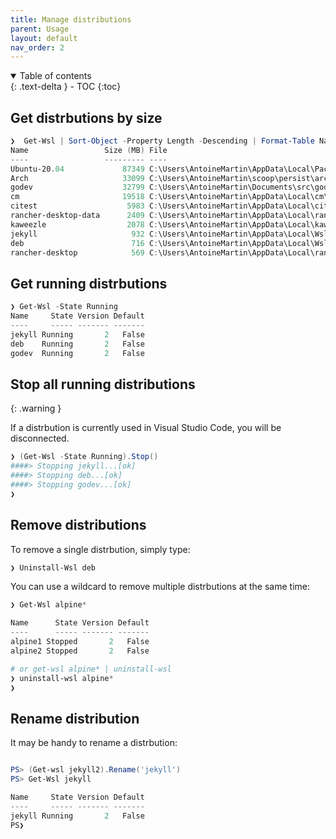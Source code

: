 ```yaml
---
title: Manage distributions
parent: Usage
layout: default
nav_order: 2
---
```


<!-- markdownlint-disable MD033 -->
<details open markdown="block">
  <summary>Table of contents</summary>{: .text-delta }
- TOC
{:toc}
</details>
<!-- markdownlint-enable MD033 -->

## Get distrbutions by size

```powershell
❯  Get-Wsl | Sort-Object -Property Length -Descending | Format-Table Name, @{Label="Size (MB)"; Expression={ $_.Length/1Mb }}, @{Label="File"; Expression={$_.BlockFile.FullName}}
Name                 Size (MB) File
----                 --------- ----
Ubuntu-20.04             87349 C:\Users\AntoineMartin\AppData\Local\Packages\CanonicalGroupLimited.Ubuntu20.04onWindows_79rhkp1fndgsc\LocalState\ext4.vhdx
Arch                     33099 C:\Users\AntoineMartin\scoop\persist\archwsl\data\ext4.vhdx
godev                    32799 C:\Users\AntoineMartin\Documents\src\godev\ext4.vhdx
cm                       19518 C:\Users\AntoineMartin\AppData\Local\cm\ext4.vhdx
citest                    5983 C:\Users\AntoineMartin\AppData\Local\citest\ext4.vhdx
rancher-desktop-data      2409 C:\Users\AntoineMartin\AppData\Local\rancher-desktop\distro-data\ext4.vhdx
kaweezle                  2078 C:\Users\AntoineMartin\AppData\Local\kaweezle\kaweezle\ext4.vhdx
jekyll                     932 C:\Users\AntoineMartin\AppData\Local\Wsl\jekyll\ext4.vhdx
deb                        716 C:\Users\AntoineMartin\AppData\Local\Wsl\deb\ext4.vhdx
rancher-desktop            569 C:\Users\AntoineMartin\AppData\Local\rancher-desktop\distro\ext4.vhdx
```

## Get running distrbutions

```powershell
❯ Get-Wsl -State Running
Name     State Version Default
----     ----- ------- -------
jekyll Running       2   False
deb    Running       2   False
godev  Running       2   False
```

## Stop all running distributions

{: .warning }

If a distrbution is currently used in Visual Studio Code, you will be
disconnected.

```powershell
❯ (Get-Wsl -State Running).Stop()
####> Stopping jekyll...[ok]
####> Stopping deb...[ok]
####> Stopping godev...[ok]
❯
```

## Remove distributions

To remove a single distrbution, simply type:

```powershell
❯ Uninstall-Wsl deb
```

You can use a wildcard to remove multiple distrbutions at the same time:

```powershell
❯ Get-Wsl alpine*

Name      State Version Default
----      ----- ------- -------
alpine1 Stopped       2   False
alpine2 Stopped       2   False

# or get-wsl alpine* | uninstall-wsl
❯ uninstall-wsl alpine*
❯
```

## Rename distribution

It may be handy to rename a distrbution:

```powershell

PS> (Get-wsl jekyll2).Rename('jekyll')
PS> Get-Wsl jekyll

Name     State Version Default
----     ----- ------- -------
jekyll Running       2   False
PS❯
```
